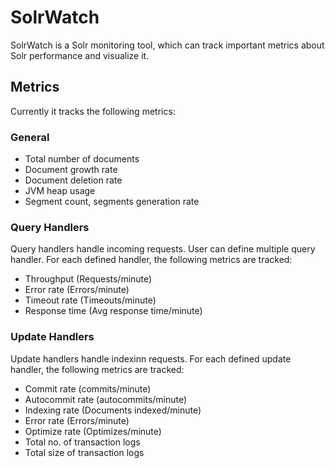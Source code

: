 # SolrWatch

SolrWatch is a Solr monitoring tool, which can track important metrics about Solr performance and visualize it. 

## Metrics

Currently it tracks the following metrics:

### General

* Total number of documents
* Document growth rate
* Document deletion rate
* JVM heap usage
* Segment count, segments generation rate

### Query Handlers

Query handlers handle incoming requests. User can define multiple query handler. For each defined handler, the following metrics are tracked:

* Throughput (Requests/minute)
* Error rate (Errors/minute)
* Timeout rate (Timeouts/minute)
* Response time (Avg response time/minute)

### Update Handlers

Update handlers handle indexinn requests. For each defined update handler, the following metrics are tracked:

* Commit rate (commits/minute)
* Autocommit rate (autocommits/minute)
* Indexing rate (Documents indexed/minute)
* Error rate (Errors/minute)
* Optimize rate (Optimizes/minute)
* Total no. of transaction logs
* Total size of transaction logs

